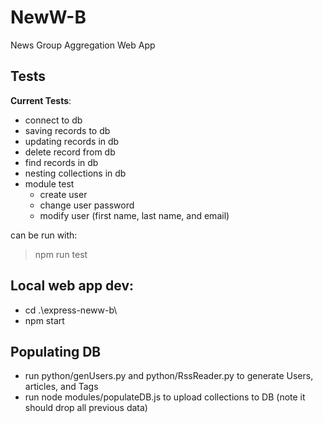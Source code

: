 # NewW-B
News Group Aggregation Web App

## Tests
__Current Tests__:

* connect to db
* saving records to db
* updating records in db
* delete record from db
* find records in db
* nesting collections in db
* module test
    * create user
    * change user password
    * modify user (first name, last name, and email)

can be run with:
> npm run test

## Local web app dev:
* cd .\express-neww-b\
* npm start

## Populating DB
* run python/genUsers.py and python/RssReader.py to generate Users, articles, and Tags
* run node modules/populateDB.js to upload collections to DB (note it should drop all previous data)


